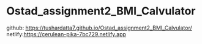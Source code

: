 # Ostad_assignment2_BMI_Calvulator
github: https://tushardatta7.github.io/Ostad_assignment2_BMI_Calvulator/
netlify:https://cerulean-pika-7bc729.netlify.app

